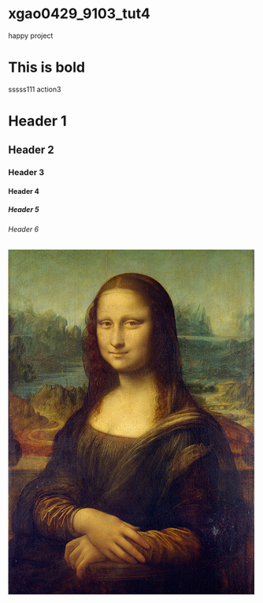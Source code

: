 # xgao0429_9103_tut4
happy project
# This is bold

sssss111
action3
# Header 1
## Header 2
### Header 3
#### Header 4
##### Header 5
###### Header 6
![An image of the Mona Lisa](assets/Mona_Lisa_by_Leonardo_da_Vinci_500_x_700.jpg)